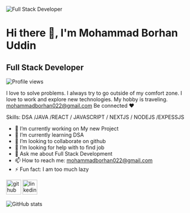 
![Full Stack Developer](https://media-exp1.licdn.com/dms/image/C5616AQEa70P4iaLtHg/profile-displaybackgroundimage-shrink_350_1400/0/1668870199692?e=1674086400&v=beta&t=vhmpyu4eZkvGQSVrxus3GXoZJ4UJ4DwUerO-fBaycHo)


# Hi there 👋, I'm Mohammad Borhan Uddin
## Full Stack Developer
![Profile views](https://gpvc.arturio.dev/borhansahed)  

 I love to solve problems. I always try to go outside of my comfort zone.  I love to work and explore new technologies.
 My hobby is traveling.
 mohammadborhan022@gmail.com
Be connected ❤️

Skills: DSA /JAVA /REACT / JAVASCRIPT / NEXTJS / NODEJS /EXPESSJS

- 🔭 I’m currently working on My new Project 
- 🌱 I’m currently learning DSA 
- 👯 I’m looking to collaborate on github 
- 🤔 I’m looking for help with to find job 
- 💬 Ask me about Full Stack Development 
- 📫 How to reach me: mohammadborhan022@gmail.com 
- ⚡ Fun fact: I am too much lazy 


[<img src='https://cdn.jsdelivr.net/npm/simple-icons@3.0.1/icons/github.svg' alt='github' height='40'>](https://github.com/borhansahed)  [<img src='https://cdn.jsdelivr.net/npm/simple-icons@3.0.1/icons/linkedin.svg' alt='linkedin' height='40'>](https://www.linkedin.com/in/borhansahed/)  

![GitHub stats](https://github-readme-stats.vercel.app/api?username=borhansahed&show_icons=true)  

